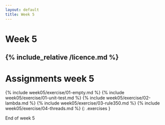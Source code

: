 ```yaml
---
layout: default
title: Week 5
---
```

# Week 5
{% include_relative /licence.md %}
---

# Assignments week 5

{% include week05/exercise/01-empty.md %}
{% include week05/exercise/01-unit-test.md %}
{% include week05/exercise/02-lambda.md %}
{% include week05/exercise/03-rule350.md %}
{% include week05/exercise/04-threads.md %}
{: .exercises }

End of week 5